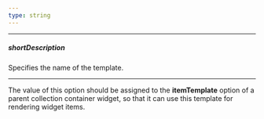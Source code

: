 ```yaml
---
type: string
---
```

---
##### shortDescription
Specifies the name of the template.

---
The value of this option should be assigned to the **itemTemplate** option of a parent collection container widget, so that it can use this template for rendering widget items.
